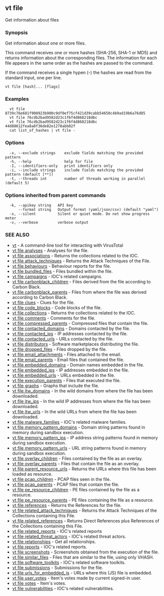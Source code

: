 ## vt file

Get information about files

### Synopsis

Get information about one or more files.

This command receives one or more hashes (SHA-256, SHA-1 or MD5) and returns
information about the corresponding files. The information for each file appears
in the same order as the hashes are passed to the command.

If the command receives a single hypen (-) the hashes are read from the standard
input, one per line.


```
vt file [hash]... [flags]
```

### Examples

```
  vt file 8739c76e681f900923b900c9df0ef75cf421d39cabb54650c4b9ad19b6a76d85
  vt file 76cdb2bad9582d23c1f6f4d868218d6c
  vt file 76cdb2bad9582d23c1f6f4d868218d6c 44d88612fea8a8f36de82e1278abb02f
  cat list_of_hashes | vt file -
```

### Options

```
  -x, --exclude strings    exclude fields matching the provided pattern
  -h, --help               help for file
  -I, --identifiers-only   print identifiers only
  -i, --include strings    include fields matching the provided pattern (default [**])
  -t, --threads int        number of threads working in parallel (default 5)
```

### Options inherited from parent commands

```
  -k, --apikey string   API key
      --format string   Output format (yaml/json/csv) (default "yaml")
  -s, --silent          Silent or quiet mode. Do not show progress meter
  -v, --verbose         verbose output
```

### SEE ALSO

* [vt](vt.md)	 - A command-line tool for interacting with VirusTotal
* [vt file analyses](vt_file_analyses.md)	 - Analyses for the file.
* [vt file associations](vt_file_associations.md)	 - Returns the collections related to the IOC.
* [vt file attack_techniques](vt_file_attack_techniques.md)	 - Returns the Attack Techniques of the File.
* [vt file behaviours](vt_file_behaviours.md)	 - Behaviour reports for the file.
* [vt file bundled_files](vt_file_bundled_files.md)	 - Files bundled within the file.
* [vt file campaigns](vt_file_campaigns.md)	 - IOC's related campaigns.
* [vt file carbonblack_children](vt_file_carbonblack_children.md)	 - Files derived from the file according to Carbon Black.
* [vt file carbonblack_parents](vt_file_carbonblack_parents.md)	 - Files from where the file was derived according to Carbon Black.
* [vt file clues](vt_file_clues.md)	 - Clues for the file.
* [vt file code_blocks](vt_file_code_blocks.md)	 - Code blocks of the file.
* [vt file collections](vt_file_collections.md)	 - Returns the collections related to the IOC.
* [vt file comments](vt_file_comments.md)	 - Comments for the file.
* [vt file compressed_parents](vt_file_compressed_parents.md)	 - Compressed files that contain the file.
* [vt file contacted_domains](vt_file_contacted_domains.md)	 - Domains contacted by the file.
* [vt file contacted_ips](vt_file_contacted_ips.md)	 - IP addresses contacted by the file.
* [vt file contacted_urls](vt_file_contacted_urls.md)	 - URLs contacted by the file.
* [vt file distributors](vt_file_distributors.md)	 - Software marketplaces distributing the file.
* [vt file dropped_files](vt_file_dropped_files.md)	 - Files dropped by the file.
* [vt file email_attachments](vt_file_email_attachments.md)	 - Files attached to the email.
* [vt file email_parents](vt_file_email_parents.md)	 - Email files that contained the file.
* [vt file embedded_domains](vt_file_embedded_domains.md)	 - Domain names embedded in the file.
* [vt file embedded_ips](vt_file_embedded_ips.md)	 - IP addresses embedded in the file.
* [vt file embedded_urls](vt_file_embedded_urls.md)	 - URLs embedded in the file.
* [vt file execution_parents](vt_file_execution_parents.md)	 - Files that executed the file.
* [vt file graphs](vt_file_graphs.md)	 - Graphs that include the file.
* [vt file itw_domains](vt_file_itw_domains.md)	 - In the wild domains from where the file has been downloaded.
* [vt file itw_ips](vt_file_itw_ips.md)	 - In the wild IP addresses from where the file has been downloaded.
* [vt file itw_urls](vt_file_itw_urls.md)	 - In the wild URLs from where the file has been downloaded.
* [vt file malware_families](vt_file_malware_families.md)	 - IOC's related malware families.
* [vt file memory_pattern_domains](vt_file_memory_pattern_domains.md)	 - Domain string patterns found in memory during sandbox execution.
* [vt file memory_pattern_ips](vt_file_memory_pattern_ips.md)	 - IP address string patterns found in memory during sandbox execution.
* [vt file memory_pattern_urls](vt_file_memory_pattern_urls.md)	 - URL string patterns found in memory during sandbox execution.
* [vt file overlay_children](vt_file_overlay_children.md)	 - Files contained by the file as an overlay.
* [vt file overlay_parents](vt_file_overlay_parents.md)	 - Files that contain the file as an overlay.
* [vt file parent_resource_urls](vt_file_parent_resource_urls.md)	 - Returns the URLs where this file has been loaded as resource.
* [vt file pcap_children](vt_file_pcap_children.md)	 - PCAP files seen in the file.
* [vt file pcap_parents](vt_file_pcap_parents.md)	 - PCAP files that contain the file.
* [vt file pe_resource_children](vt_file_pe_resource_children.md)	 - PE files contained by the file as a resource.
* [vt file pe_resource_parents](vt_file_pe_resource_parents.md)	 - PE files containing the file as a resource.
* [vt file references](vt_file_references.md)	 - Returns the References for the file.
* [vt file related_attack_techniques](vt_file_related_attack_techniques.md)	 - Returns the Attack Techniques of the Collections containing this File.
* [vt file related_references](vt_file_related_references.md)	 - Returns Direct References plus References of the Collections containing     this File.
* [vt file related_reports](vt_file_related_reports.md)	 - IOC's related reports
* [vt file related_threat_actors](vt_file_related_threat_actors.md)	 - IOC's related threat actors.
* [vt file relationships](vt_file_relationships.md)	 - Get all relationships.
* [vt file reports](vt_file_reports.md)	 - IOC's related reports.
* [vt file screenshots](vt_file_screenshots.md)	 - Screenshots obtained from the execution of the file.
* [vt file similar_files](vt_file_similar_files.md)	 - Files that are similar to the file, using only VHASH.
* [vt file software_toolkits](vt_file_software_toolkits.md)	 - IOC's related software toolkits.
* [vt file submissions](vt_file_submissions.md)	 - Submissions for the file.
* [vt file urls_for_embedded_js](vt_file_urls_for_embedded_js.md)	 - URLs where this (JS) file is embedded.
* [vt file user_votes](vt_file_user_votes.md)	 - Item's votes made by current signed-in user.
* [vt file votes](vt_file_votes.md)	 - Item's votes.
* [vt file vulnerabilities](vt_file_vulnerabilities.md)	 - IOC's related vulnerabilities.

